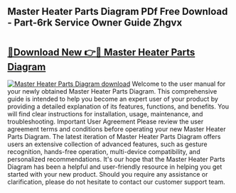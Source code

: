 ## Master Heater Parts Diagram PDf Free Download - Part-6rk Service Owner Guide Zhgvx

# <h2><a href="http://dfjhmx.blite.top/?on=Master+Heater+Parts+Diagram">🔗Download New 👉🔴 Master Heater Parts Diagram</a></h2>

[![Master Heater Parts Diagram download](https://i.imgur.com/lujVjoI.png)](http://dfjhmx.blite.top/?on=Master+Heater+Parts+Diagram)
Welcome to the user manual for your newly obtained Master Heater Parts Diagram. This comprehensive guide is intended to help you become an expert user of your product by providing a detailed explanation of its features, functions, and benefits. You will find clear instructions for installation, usage, maintenance, and troubleshooting. Important User Agreement Please review the user agreement terms and conditions before operating your new Master Heater Parts Diagram. The latest iteration of Master Heater Parts Diagram offers users an extensive collection of advanced features, such as gesture recognition, hands-free operation, multi-device compatibility, and personalized recommendations. It's our hope that the Master Heater Parts Diagram has been a helpful and user-friendly resource in helping you get started with your new product. Should you require any assistance or clarification, please do not hesitate to contact our customer support team.
